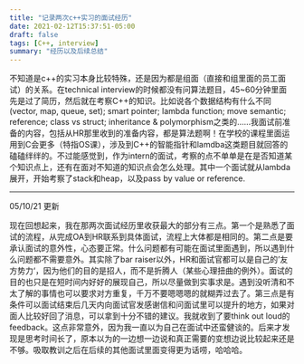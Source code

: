 ```yaml
---
title: "记录两次c++实习的面试经历"
date: 2021-02-12T15:37:51-05:00
draft: false
tags: [C++, interview]
summary: "经历以及后续总结"
---
```

不知道是c++的实习本身比较特殊，还是因为都是组面（直接和组里面的员工面试）的关系。在technical interview的时候都没有问算法题目，45~60分钟里面先是过了简历，然后就在考察C++的知识。比如说各个数据结构有什么不同(vector, map, queue, set); smart pointer; lambda function; move semantic; reference; class vs struct; inheritance & polymorphism之类的……我面试前准备的内容，包括从HR那里收到的准备内容，都是算法题啊！在学校的课程里面运用到C会更多（特指OS课），涉及到C++的智能指针和lamdba这类题目就回答的磕磕绊绊的。不过能感觉到，作为intern的面试，考察的点不单单是在是否知道某个知识点上，还有在面对不知道的知识点会怎么处理。其中一个面试就从lambda展开，开始考察了stack和heap，以及pass by value or reference. 

---
05/10/21 更新

现在回想起来，我在那两次面试经历里收获最大的部分有三点。第一个是熟悉了面试的流程，从完成OA到HR联系到具体面试，流程上大体都是相同的。第二点是要承认面试的意外性，心态要正常。什么问题都有可能在面试里面遇到，所以遇到什么问题都不需要意外。其实除了bar raiser以外，HR和面试官都可以是自己的’友方势力‘，因为他们的目的是招人，而不是折腾人（某些心理扭曲的例外）。面试的目的也只是在短时间内好好的展现自己，所以尽量做到实事求是。遇到没听清和不太了解的事情也可以要求对方重复，千万不要嗯嗯嗯的就糊弄过去了。第三点是有条件可以面试结束后几天内向面试官发感谢信和问面试里可以提升的地方，如果对面人比较好回了消息，可以拿到十分不错的建议。我就收到了要think out loud的feedback。这点非常意外，因为我一直以为自己在面试中还蛮健谈的。后来才发现是思考时间长了，原本以为的一边想一边说和真正需要的变想边说比较起来还是不够。吸取教训之后在后续的其他面试里面变得更为话唠，哈哈哈。
